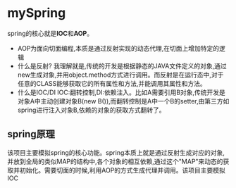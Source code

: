 # mySpring
spring的核心就是**IOC**和**AOP**。
* AOP为面向切面编程,本质是通过反射实现的动态代理,在切面上增加特定的逻辑
* 什么是反射?
我理解就是,传统的开发是根据静态的JAVA文件定义的对象,通过new生成对象,并用object.method方式进行调用。而反射是在运行态中,对于任意的CLASS能够获取它的所有属性和方法,并能调用其属性和方法。
* 什么是IOC/DI
IOC:翻转控制,DI:依赖注入。比如A需要引用B对象,传统开发是对象A中主动创建对象B(new B()),而翻转控制是A中一个B的setter,由第三方如spring进行注入对象B,依赖的对象的获取方式翻转了。

## spring原理
该项目主要模拟spring的核心功能。spring本质上就是通过反射生成对应的对象,并放到全局的类似MAP的结构中,各个对象的相互依赖,通过这个"MAP"来动态的获取并初始化。需要切面的时候,利用AOP的方式生成代理并调用。该项目主要模拟IOC
